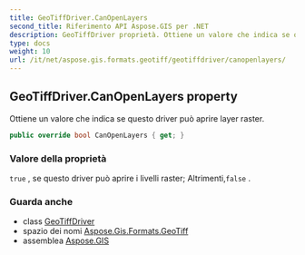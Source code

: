 ```yaml
---
title: GeoTiffDriver.CanOpenLayers
second_title: Riferimento API Aspose.GIS per .NET
description: GeoTiffDriver proprietà. Ottiene un valore che indica se questo driver può aprire layer raster.
type: docs
weight: 10
url: /it/net/aspose.gis.formats.geotiff/geotiffdriver/canopenlayers/
---
```

## GeoTiffDriver.CanOpenLayers property

Ottiene un valore che indica se questo driver può aprire layer raster.

```csharp
public override bool CanOpenLayers { get; }
```

### Valore della proprietà

`true` , se questo driver può aprire i livelli raster; Altrimenti,`false` .

### Guarda anche

* class [GeoTiffDriver](../)
* spazio dei nomi [Aspose.Gis.Formats.GeoTiff](../../geotiffdriver/)
* assemblea [Aspose.GIS](../../../)


